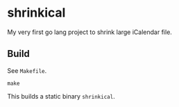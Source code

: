 shrinkical
==========

My very first go lang project to shrink large iCalendar file.

Build
-----

See `Makefile`.

    make

This builds a static binary `shrinkical`.
